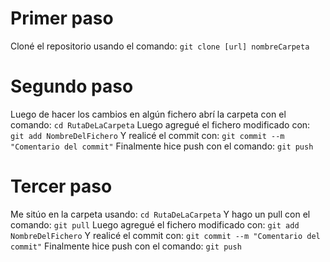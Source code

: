 ﻿# Primer paso
Cloné el repositorio usando el comando:
 `git clone [url] nombreCarpeta`

# Segundo paso
Luego de hacer los cambios en algún fichero abrí la carpeta con el comando:
`cd RutaDeLaCarpeta`
 Luego agregué el fichero modificado con: 
 `git add NombreDelFichero`
 Y realicé el commit con:
 `git commit --m "Comentario del commit"`
 Finalmente hice push con el comando: 
 `git push`
 
# Tercer paso
Me sitúo en la carpeta usando: 
`cd RutaDeLaCarpeta`
Y hago un pull con el comando: 
`git pull`
 Luego agregué el fichero modificado con: 
 `git add NombreDelFichero`
 Y realicé el commit con:
 `git commit --m "Comentario del commit"`
 Finalmente hice push con el comando: 
 `git push`

 
  


